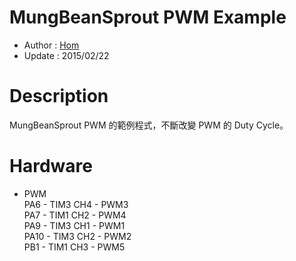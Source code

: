 MungBeanSprout PWM Example
========
* Author  : [Hom](http://about.me/Hom)
* Update  : 2015/02/22

Description
========
MungBeanSprout PWM 的範例程式，不斷改變 PWM 的 Duty Cycle。

Hardware
========
* PWM  
PA6  - TIM3 CH4 - PWM3  
PA7  - TIM1 CH2 - PWM4  
PA9  - TIM3 CH1 - PWM1  
PA10 - TIM3 CH2 - PWM2  
PB1  - TIM1 CH3 - PWM5  

